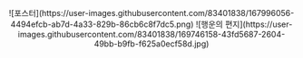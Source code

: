 <p align="center">
![포스터](https://user-images.githubusercontent.com/83401838/167996056-4494efcb-ab7d-4a33-829b-86cb6c8f7dc5.png)
![행운의 편지](https://user-images.githubusercontent.com/83401838/169746158-43fd5687-2604-49bb-b9fb-f625a0ecf58d.jpg)
